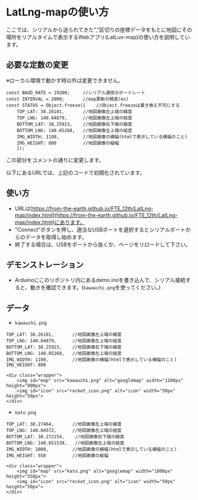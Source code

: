 # LatLng-mapの使い方
ここでは、シリアルから送られてきた","区切りの座標データをもとに地図にその場所をリアルタイムで表示するWebアプリ(LatLun-map)の使い方を説明しています。
## 必要な定数の変更
※ローカル環境で動かす時以外は変更できません。
```
const BAUD_RATE = 19200;     //シリアル通信のボードレート
const INTERVAL = 2000;       //map更新の頻度(ms)
const STATUS = Object.freeze({    //Object.freezeは書き換え不可にする
    TOP_LAT: 38.26101,       //地図画像左上端の緯度
    TOP_LNG: 140.84879,      //地図画像左上端の経度
    BOTTOM_LAT: 38.25923,    //地図画像右下端の緯度
    BOTTOM_LNG: 140.85268,   //地図画像左上端の経度
    IMG_WIDTH: 1100,         //地図画像の横幅(htmlで表示している横幅のこと)
    IMG_HEIGHT: 800          //地図画像の縦幅
    });
```
この部分をコメントの通りに変更します。
  
以下にあるURLでは、上記のコードで初期化されています。
## 使い方
* URLは[https://from-the-earth.github.io/FTE_12th/LatLng-map/index.html](https://from-the-earth.github.io/FTE_12th/LatLng-map/index.html)にあります。
* "Connect"ボタンを押し、適当なUSBポートを選択するとシリアルポートからのデータを取得し始めます。
* 終了する場合は、USBをポートから抜くか、ページをリロードして下さい。
## デモンストレーション
* Arduinoにこのリポジトリ内にあるdemo.inoを書き込んで、シリアル接続すると、動きを確認できます。(`kawauchi.png`を使ってください。)

## データ
* `kawauchi.png`
```
TOP_LAT: 38.26101,       //地図画像左上端の緯度
TOP_LNG: 140.84879,      //地図画像左上端の経度
BOTTOM_LAT: 38.25923,    //地図画像右下端の緯度
BOTTOM_LNG: 140.85268,   //地図画像左上端の経度
IMG_WIDTH: 1100,         //地図画像の横幅(htmlで表示している横幅のこと)
IMG_HEIGHT: 800
```
```
<div class="wrapper">
    <img id="map" src="kawauchi.png" alt="googlemap" width="1100px" height="800px">
    <img id="icon" src="rocket_icon.png" alt="icon" width="50px" height="50px">
</div>
```
* `kato.png`
```
TOP_LAT: 38.27464,       //地図画像左上端の緯度
TOP_LNG: 140.84572,      //地図画像左上端の経度
BOTTOM_LAT: 38.272154,    //地図画像右下端の緯度
BOTTOM_LNG: 140.851539,   //地図画像左上端の経度
IMG_WIDTH: 1000,         //地図画像の横幅(htmlで表示している横幅のこと)
IMG_HEIGHT: 550          //地図画像の縦幅
```
```
<div class="wrapper">
    <img id="map" src="kato.png" alt="googlemap" width="1000px" height="550px">
    <img id="icon" src="rocket_icon.png" alt="icon" width="50px" height="50px">
</div>
```
